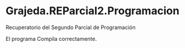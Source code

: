 # Grajeda.REParcial2.Programacion
Recuperatorio del Segundo Parcial de Programación

El programa Compila correctamente.

